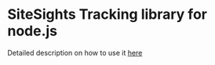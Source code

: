 # SiteSights Tracking library for node.js

Detailed description on how to use it [here](https://docs.sitesights.io/server/js)
